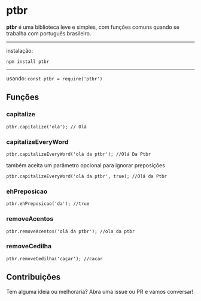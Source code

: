 # ptbr
**ptbr** é uma biblioteca leve e simples, com funções comuns quando se trabalha com português brasileiro. 
___
instalação: 

``
npm install ptbr
``
____
usando:
``
const ptbr = require('ptbr')
``

## Funções

### capitalize
``
ptbr.capitalize('olá'); // Olá
``

### capitalizeEveryWord
``
ptbr.capitalizeEveryWord('olá da ptbr'); //Olá Da Ptbr
``

também aceita um parâmetro opcional para ignorar preposições

``
ptbr.capitalizeEveryWord('olá da ptbr', true); //Olá da Ptbr
``

### ehPreposicao
``
ptbr.ehPreposicao('da'); //true
``

### removeAcentos
``
ptbr.removeAcentos('olá da ptbr'); //ola da ptbr
``

### removeCedilha
``
ptbr.removeCedilha('caçar'); //cacar
``

## Contribuições

Tem alguma ideia ou melhoraria? Abra uma issue ou PR e vamos conversar!
